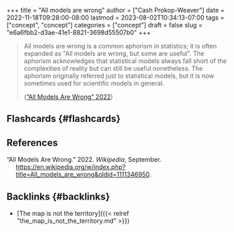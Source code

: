 +++
title = "All models are wrong"
author = ["Cash Prokop-Weaver"]
date = 2022-11-18T09:28:00-08:00
lastmod = 2023-08-02T10:34:13-07:00
tags = ["concept", "concept"]
categories = ["concept"]
draft = false
slug = "e6a6fbb2-d3ae-41e1-8821-3698d55507b0"
+++

> All models are wrong is a common aphorism in statistics; it is often expanded as "All models are wrong, but some are useful". The aphorism acknowledges that statistical models always fall short of the complexities of reality but can still be useful nonetheless. The aphorism originally referred just to statistical models, but it is now sometimes used for scientific models in general.
>
> (<a href="#citeproc_bib_item_1">“All Models Are Wrong” 2022</a>)


## Flashcards {#flashcards}

## References

<style>.csl-entry{text-indent: -1.5em; margin-left: 1.5em;}</style><div class="csl-bib-body">
  <div class="csl-entry"><a id="citeproc_bib_item_1"></a>“All Models Are Wrong.” 2022. <i>Wikipedia</i>, September. <a href="https://en.wikipedia.org/w/index.php?title=All_models_are_wrong&oldid=1111346950">https://en.wikipedia.org/w/index.php?title=All_models_are_wrong&#38;oldid=1111346950</a>.</div>
</div>


## Backlinks {#backlinks}

-   [The map is not the territory]({{< relref "the_map_is_not_the_territory.md" >}})
